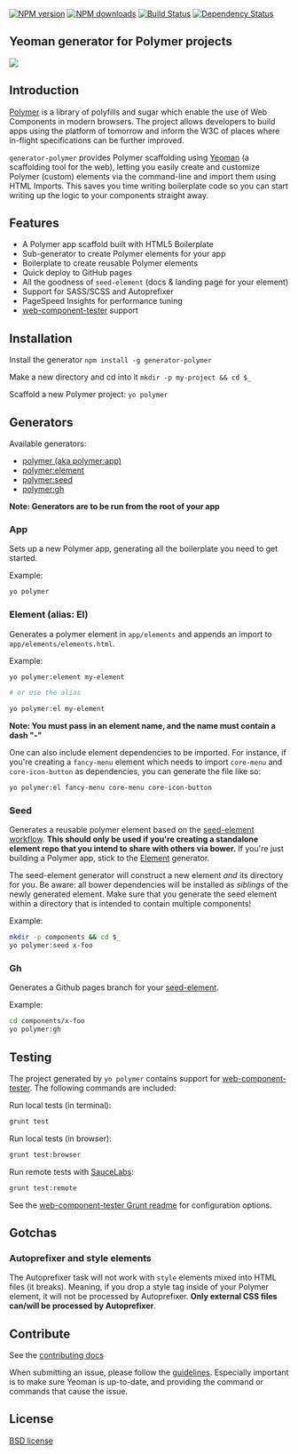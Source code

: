 [![NPM version](http://img.shields.io/npm/v/generator-polymer.svg?style=flat)](http://npmjs.org/generator-polymer)
[![NPM downloads](http://img.shields.io/npm/dm/generator-polymer.svg?style=flat)](http://npmjs.org/generator-polymer)
[![Build Status](http://img.shields.io/travis/yeoman/generator-polymer/master.svg?style=flat)](https://travis-ci.org/yeoman/generator-polymer)
[![Dependency Status](http://img.shields.io/david/yeoman/generator-polymer.svg?style=flat)](https://david-dm.org/yeoman/generator-polymer)

## Yeoman generator for Polymer projects

<img src="http://i.imgur.com/dsFChIk.png"/>

## Introduction

[Polymer](http://www.polymer-project.org/) is a library of polyfills and sugar which enable the use of Web Components in modern browsers. The project allows developers to build apps using the platform of tomorrow and inform the W3C of places where in-flight specifications can be further improved.

`generator-polymer` provides Polymer scaffolding using [Yeoman](http://yeoman.io) (a scaffolding tool for the web), letting you easily create and customize Polymer (custom) elements via the command-line and import them using HTML Imports. This saves you time writing boilerplate code so you can start writing up the logic to your components straight away.

## Features

* A Polymer app scaffold built with HTML5 Boilerplate
* Sub-generator to create Polymer elements for your app
* Boilerplate to create reusable Polymer elements
* Quick deploy to GitHub pages
* All the goodness of `seed-element` (docs & landing page for your element)
* Support for SASS/SCSS and Autoprefixer
* PageSpeed Insights for performance tuning
* [web-component-tester](https://github.com/Polymer/web-component-tester) support

## Installation

Install the generator
`npm install -g generator-polymer`

Make a new directory and cd into it
`mkdir -p my-project && cd $_`

Scaffold a new Polymer project:
`yo polymer`

## Generators

Available generators:

- [polymer (aka polymer:app)](#app)
- [polymer:element](#element-alias-el)
- [polymer:seed](#seed)
- [polymer:gh](#gh)

**Note: Generators are to be run from the root of your app**

### App
Sets up a new Polymer app, generating all the boilerplate you need to get started.

Example:
```bash
yo polymer
```

### Element (alias: El)
Generates a polymer element in `app/elements` and appends an import to `app/elements/elements.html`.

Example:
```bash
yo polymer:element my-element

# or use the alias

yo polymer:el my-element
```

**Note: You must pass in an element name, and the name must contain a dash "-"**

One can also include element dependencies to be imported. For instance, if you're creating a `fancy-menu` element which needs to import `core-menu` and `core-icon-button` as dependencies, you can generate the file like so:

```bash
yo polymer:el fancy-menu core-menu core-icon-button
```

### Seed
Generates a reusable polymer element based on the [seed-element workflow](http://www.polymer-project.org/docs/start/reusableelements.html). **This should only be used if you're creating a standalone element repo that you intend to share with others via bower.** If you're just building a Polymer app, stick to the [Element](#element-alias-el) generator.

The seed-element generator will construct a new element _and_ its directory for
you. Be aware: all bower dependencies will be installed as _siblings_ of the
newly generated element. Make sure that you generate the seed element within a
directory that is intended to contain multiple components!

Example:
```bash
mkdir -p components && cd $_
yo polymer:seed x-foo
```

### Gh
Generates a Github pages branch for your [seed-element](#seed).

Example:
```bash
cd components/x-foo
yo polymer:gh
```

## Testing

The project generated by `yo polymer` contains support for [web-component-tester](https://github.com/Polymer/web-component-tester). The following commands are included:

Run local tests (in terminal):
```bash
grunt test
```

Run local tests (in browser):
```bash
grunt test:browser
```

Run remote tests with [SauceLabs](https://saucelabs.com/):
```bash
grunt test:remote
```

See the [web-component-tester Grunt readme](https://github.com/Polymer/web-component-tester#grunt) for configuration options.

## Gotchas

### Autoprefixer and style elements

The Autoprefixer task will not work with `style` elements mixed into HTML files (it breaks). Meaning, if you drop a style tag inside of your Polymer element, it will not be processed by Autoprefixer. **Only external CSS files can/will be processed by Autoprefixer**.

## Contribute

See the [contributing docs](https://github.com/yeoman/yeoman/blob/master/contributing.md)

When submitting an issue, please follow the [guidelines](https://github.com/yeoman/yeoman/blob/master/contributing.md#issue-submission). Especially important is to make sure Yeoman is up-to-date, and providing the command or commands that cause the issue.

## License

[BSD license](http://opensource.org/licenses/bsd-license.php)
